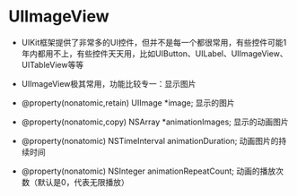 # UIImageView

* UIKit框架提供了非常多的UI控件，但并不是每一个都很常用，有些控件可能1年内都用不上，有些控件天天用，比如UIButton、UILabel、UIImageView、UITableView等等
* UIImageView极其常用，功能比较专一：显示图片
 
* @property(nonatomic,retain) UIImage *image; 
显示的图片

* @property(nonatomic,copy) NSArray *animationImages; 
显示的动画图片

* @property(nonatomic) NSTimeInterval animationDuration; 
动画图片的持续时间

* @property(nonatomic) NSInteger      animationRepeatCount; 
动画的播放次数（默认是0，代表无限播放）